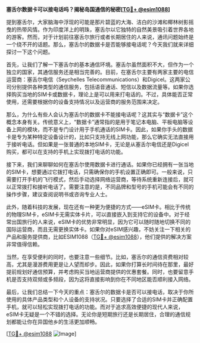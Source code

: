 **塞舌尔数据卡可以接电话吗？揭秘岛国通信的秘密[[TG💪+ @esim1088](https://t.me/s/esim1088)]**

提到塞舌尔，大家脑海中浮现的可能是那片碧蓝的大海、洁白的沙滩和椰林树影摇曳的热带风情。作为印度洋上的明珠，塞舌尔以它独特的自然美景吸引着世界各地的游客。然而，对于计划前往塞舌尔旅行或者长期居住的人来说，通讯问题始终是一个绕不开的话题。那么，塞舌尔的数据卡是否能够接电话呢？今天我们就来详细探讨一下这个问题。

首先，让我们了解一下塞舌尔的基本通信环境。塞舌尔虽然面积不大，但作为一个独立的国家，其通信服务还是相当完善的。目前，在塞舌尔主要有两家主要的电信运营商：塞舌尔电信（Seychelles Telecommunications）和Digicel。这两家公司分别提供各种类型的通信服务，包括语音通话、短信以及数据流量等。如果你选择购买当地的SIM卡或数据卡，理论上是可以用来打电话的。不过，具体能否正常使用，还需要根据你的设备支持情况以及运营商的服务范围来决定。

那么，为什么有些人会认为塞舌尔的数据卡不能接电话呢？这其实与“数据卡”这个概念本身有关。传统意义上，“数据卡”通常指的是用于笔记本电脑、平板电脑等设备上网的模块，而不是专门设计用于手机通话的SIM卡。因此，如果你手头的数据卡是专为某种特定设备设计的，比如只支持无线上网功能，那么它确实无法直接用于接听电话。但如果是一张普通的本地SIM卡，无论是从塞舌尔电信还是Digicel购买，都可以在支持的手机上实现拨打电话的功能。

接下来，我们来聊聊如何在塞舌尔使用数据卡进行通话。如果你已经拥有一张当地的SIM卡，想要通过它拨打电话，只需确保你的手机设置正确即可。一般来说，只需要打开手机的飞行模式，然后手动选择网络运营商，等待系统重新连接后，就可以正常拨打和接听电话了。需要注意的是，不同品牌和型号的手机可能会有不同的操作步骤，建议查阅说明书或咨询专业人士。

此外，随着科技的发展，现在还有一种更为便捷的方式——eSIM卡。相比于传统的物理SIM卡，eSIM卡无需实体卡片，可以直接嵌入到支持它的设备中。对于经常出国旅行的人来说，eSIM卡的优势非常明显，因为它可以随时随地切换不同的国际运营商，而且无需更换实体卡。如果你对eSIM感兴趣，不妨关注一下相关的产品和服务提供商，比如ESIM1088（[TG💪+ @esim1088](https://t.me/s/esim1088)），他们提供的解决方案非常值得信赖。

当然，在享受便利的同时，也要注意一些细节。比如，塞舌尔的通信资费相对较高，尤其是漫游费用更是让人望而却步。因此，如果你打算长时间待在那里，最好提前规划好通信预算，并考虑购买当地运营商提供的优惠套餐。同时，也要留意手机是否支持双频或多频段，因为这将直接影响到你在不同地区能否顺利接入网络。

最后，让我们总结一下今天的重点：塞舌尔的数据卡是否可以接电话，取决于你所使用的具体产品类型和个人设备的支持状况。只要选择了合适的SIM卡并正确配置手机，就可以轻松实现拨打电话的功能。而对于追求高效便捷的现代人来说，eSIM卡无疑是一个不错的选择。无论你是短期旅行还是长期居住，合理的通信规划都能让你在异国他乡的生活更加顺畅。

[[TG💪+ @esim1088](https://t.me/s/esim1088) ![Image](https://i.postimg.cc/4NQfJmqS/Snipaste-2025-05-13-00-14-12.png)]